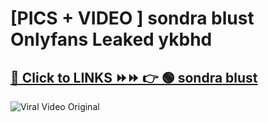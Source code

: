 
 # [PICS + VIDEO ] sondra blust Onlyfans Leaked ykbhd

## <h2><a href="https://clipsfans.com/sondra_blust&ref=git">🔗 Click to LINKS ⏩⏩ 👉 🟢 sondra blust </a></h2>

<a href="https://clipsfans.com/sondra_blust&ref=git" rel="nofollow" data-target="animated-image.originalLink"><img src="https://i.ibb.co.com/xMMVF88/686577567.gif" alt="Viral Video Original" style="max-width: 100%; display: inline-block;" data-target="animated-image.originalImage"></a>

